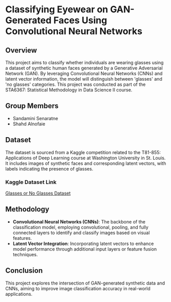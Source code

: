 # Classifying Eyewear on GAN-Generated Faces Using Convolutional Neural Networks

## Overview
This project aims to classify whether individuals are wearing glasses using a dataset of synthetic human faces generated by a Generative Adversarial Network (GAN). By leveraging Convolutional Neural Networks (CNNs) and latent vector information, the model will distinguish between 'glasses' and 'no glasses' categories. This project was conducted as part of the STA6367: Statistical Methodology in Data Science II course.

## Group Members
- Sandamini Senaratne 
- Shahd Alnofaie  

## Dataset
The dataset is sourced from a Kaggle competition related to the T81-855: Applications of Deep Learning course at Washington University in St. Louis. It includes images of synthetic faces and corresponding latent vectors, with labels indicating the presence of glasses.

### Kaggle Dataset Link
[Glasses or No Glasses Dataset](https://www.kaggle.com/datasets/jeffheaton/glasses-or-noglasses/)

## Methodology
- **Convolutional Neural Networks (CNNs)**: The backbone of the classification model, employing convolutional, pooling, and fully connected layers to identify and classify images based on visual features.
- **Latent Vector Integration**: Incorporating latent vectors to enhance model performance through additional input layers or feature fusion techniques.

## Conclusion
This project explores the intersection of GAN-generated synthetic data and CNNs, aiming to improve image classification accuracy in real-world applications. 

